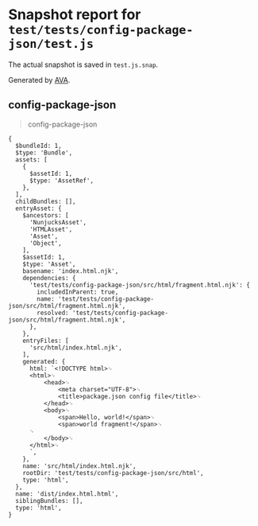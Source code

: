 # Snapshot report for `test/tests/config-package-json/test.js`

The actual snapshot is saved in `test.js.snap`.

Generated by [AVA](https://avajs.dev).

## config-package-json

> config-package-json

    {
      $bundleId: 1,
      $type: 'Bundle',
      assets: [
        {
          $assetId: 1,
          $type: 'AssetRef',
        },
      ],
      childBundles: [],
      entryAsset: {
        $ancestors: [
          'NunjucksAsset',
          'HTMLAsset',
          'Asset',
          'Object',
        ],
        $assetId: 1,
        $type: 'Asset',
        basename: 'index.html.njk',
        dependencies: {
          'test/tests/config-package-json/src/html/fragment.html.njk': {
            includedInParent: true,
            name: 'test/tests/config-package-json/src/html/fragment.html.njk',
            resolved: 'test/tests/config-package-json/src/html/fragment.html.njk',
          },
        },
        entryFiles: [
          'src/html/index.html.njk',
        ],
        generated: {
          html: `<!DOCTYPE html>␊
          <html>␊
              <head>␊
                  <meta charset="UTF-8">␊
                  <title>package.json config file</title>␊
              </head>␊
              <body>␊
                  <span>Hello, world!</span>␊
                  <span>world fragment!</span>␊
          ␊
              </body>␊
          </html>␊
          `,
        },
        name: 'src/html/index.html.njk',
        rootDir: 'test/tests/config-package-json/src/html',
        type: 'html',
      },
      name: 'dist/index.html.html',
      siblingBundles: [],
      type: 'html',
    }
